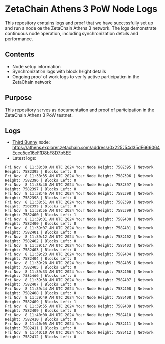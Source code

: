 # ZetaChain Athens 3 PoW Node Logs
This repository contains logs and proof that we have successfully set up and run a node on the ZetaChain Athens 3 network. The logs demonstrate continuous node operation, including synchronization details and performance.

## Contents
- Node setup information
- Synchronization logs with block height details
- Ongoing proof of work logs to verify active participation in the ZetaChain network

## Purpose
This repository serves as documentation and proof of participation in the ZetaChain Athens 3 PoW testnet.

## Logs

- [Third Bunny](https://thirdbunny.xyz/) node: https://athens.explorer.zetachain.com/address/0x225254d35dE666064Eccc5ce16eF1D8bF8D7b5EE
- Latest logs:
```
Fri Nov  8 11:38:30 AM UTC 2024 Your Node Height: 7582395 | Network Height: 7582395 | Blocks Left: 0
Fri Nov  8 11:38:35 AM UTC 2024 Your Node Height: 7582396 | Network Height: 7582396 | Blocks Left: 0
Fri Nov  8 11:38:40 AM UTC 2024 Your Node Height: 7582397 | Network Height: 7582397 | Blocks Left: 0
Fri Nov  8 11:38:46 AM UTC 2024 Your Node Height: 7582398 | Network Height: 7582398 | Blocks Left: 0
Fri Nov  8 11:38:51 AM UTC 2024 Your Node Height: 7582399 | Network Height: 7582399 | Blocks Left: 0
Fri Nov  8 11:38:56 AM UTC 2024 Your Node Height: 7582399 | Network Height: 7582400 | Blocks Left: 1
Fri Nov  8 11:39:01 AM UTC 2024 Your Node Height: 7582400 | Network Height: 7582400 | Blocks Left: 0
Fri Nov  8 11:39:07 AM UTC 2024 Your Node Height: 7582401 | Network Height: 7582401 | Blocks Left: 0
Fri Nov  8 11:39:12 AM UTC 2024 Your Node Height: 7582402 | Network Height: 7582402 | Blocks Left: 0
Fri Nov  8 11:39:17 AM UTC 2024 Your Node Height: 7582403 | Network Height: 7582403 | Blocks Left: 0
Fri Nov  8 11:39:23 AM UTC 2024 Your Node Height: 7582404 | Network Height: 7582404 | Blocks Left: 0
Fri Nov  8 11:39:28 AM UTC 2024 Your Node Height: 7582405 | Network Height: 7582405 | Blocks Left: 0
Fri Nov  8 11:39:33 AM UTC 2024 Your Node Height: 7582406 | Network Height: 7582406 | Blocks Left: 0
Fri Nov  8 11:39:38 AM UTC 2024 Your Node Height: 7582407 | Network Height: 7582407 | Blocks Left: 0
Fri Nov  8 11:39:44 AM UTC 2024 Your Node Height: 7582408 | Network Height: 7582408 | Blocks Left: 0
Fri Nov  8 11:39:49 AM UTC 2024 Your Node Height: 7582408 | Network Height: 7582409 | Blocks Left: 1
Fri Nov  8 11:39:55 AM UTC 2024 Your Node Height: 7582409 | Network Height: 7582409 | Blocks Left: 0
Fri Nov  8 11:40:00 AM UTC 2024 Your Node Height: 7582410 | Network Height: 7582410 | Blocks Left: 0
Fri Nov  8 11:40:05 AM UTC 2024 Your Node Height: 7582411 | Network Height: 7582411 | Blocks Left: 0
Fri Nov  8 11:40:10 AM UTC 2024 Your Node Height: 7582412 | Network Height: 7582412 | Blocks Left: 0
```
